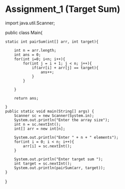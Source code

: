 # Assignment_1 (Target Sum)

import java.util.Scanner;

public class Main{

    static int pairSum(int[] arr, int target){

        int n = arr.length;
        int ans = 0;
        for(int i=0; i<n; i++){
            for(int j = i + 1; j < n; j++){
                if(arr[i] + arr[j] == target){
                    ans++;
                }
            }

        }

        return ans;

    }
    public static void main(String[] args) {
        Scanner sc = new Scanner(System.in);
        System.out.println("Enter the array size");
        int n = sc.nextInt();
        int[] arr = new int[n];

        System.out.println("Enter " + n + " elements");
        for(int i = 0; i < n; i++){
            arr[i] = sc.nextInt();
        }

        System.out.println("Enter target sum ");
        int target = sc.nextInt();
        System.out.println(pairSum(arr, target));
    }

}
